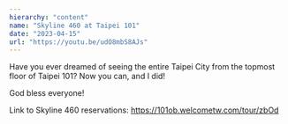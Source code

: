 ```yaml
---
hierarchy: "content"
name: "Skyline 460 at Taipei 101"
date: "2023-04-15"
url: "https://youtu.be/udO8mbS8AJs"
---
```


Have you ever dreamed of seeing the entire Taipei City from the topmost floor of Taipei 101? Now you can, and I did!

God bless everyone!

Link to Skyline 460 reservations: https://101ob.welcometw.com/tour/zbOd

